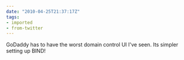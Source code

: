 ```yaml
---
date: "2010-04-25T21:37:17Z"
tags:
- imported
- from-twitter
---
```

GoDaddy has to have the worst domain control UI I've seen. Its simpler setting up BIND!

